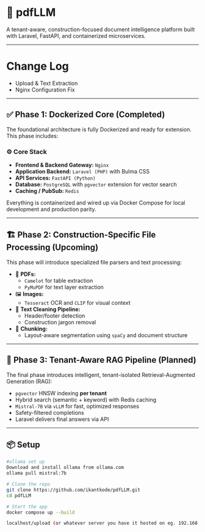 # 📄 pdfLLM

A tenant-aware, construction-focused document intelligence platform built with Laravel, FastAPI, and containerized microservices.

---
# Change Log
- Upload & Text Extraction
- Nginx Configuration Fix


---


## ✅ Phase 1: Dockerized Core (Completed)

The foundational architecture is fully Dockerized and ready for extension. This phase includes:

### ⚙️ Core Stack
- **Frontend & Backend Gateway:** `Nginx`
- **Application Backend:** `Laravel (PHP)` with Bulma CSS
- **API Services:** `FastAPI (Python)`
- **Database:** `PostgreSQL` with `pgvector` extension for vector search
- **Caching / PubSub:** `Redis`

Everything is containerized and wired up via Docker Compose for local development and production parity.

---

## 🏗️ Phase 2: Construction-Specific File Processing (Upcoming)

This phase will introduce specialized file parsers and text processing:

- 📄 **PDFs:**  
  - `Camelot` for table extraction  
  - `PyMuPDF` for text layer extraction  
- 🖼️ **Images:**  
  - `Tesseract` OCR and `CLIP` for visual context  
- 🧹 **Text Cleaning Pipeline:**  
  - Header/footer detection  
  - Construction jargon removal  
- 📐 **Chunking:**  
  - Layout-aware segmentation using `spaCy` and document structure  

---

## 🤖 Phase 3: Tenant-Aware RAG Pipeline (Planned)

The final phase introduces intelligent, tenant-isolated Retrieval-Augmented Generation (RAG):

- `pgvector` HNSW indexing **per tenant**  
- Hybrid search (semantic + keyword) with Redis caching  
- `Mistral-7B` via `vLLM` for fast, optimized responses  
- Safety-filtered completions  
- Laravel delivers final answers via API  

---

## 📦 Setup

```bash
#ollama set up
Download and install ollama from ollama.com
ollama pull mistral:7b

# Clone the repo
git clone https://github.com/ikantkode/pdfLLM.git
cd pdfLLM

# Start the app
docker compose up --build

localhost/upload (or whatever server you have it hosted on eg. 192.168.1.107/upload)